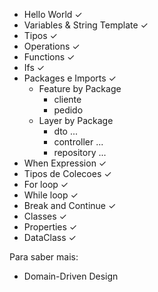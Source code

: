 * Hello World ✓
* Variables & String Template ✓
* Tipos ✓
* Operations ✓
* Functions ✓
* Ifs ✓
* Packages e Imports ✓      
    - Feature by Package
        - cliente
        - pedido
    - Layer by Package
        - dto
            ...
        - controller
            ...
        - repository
            ...
* When Expression ✓
* Tipos de Colecoes ✓
* For loop ✓    
* While loop ✓
* Break and Continue ✓
* Classes ✓
* Properties ✓
* DataClass ✓




Para saber mais: 
 - Domain-Driven Design



